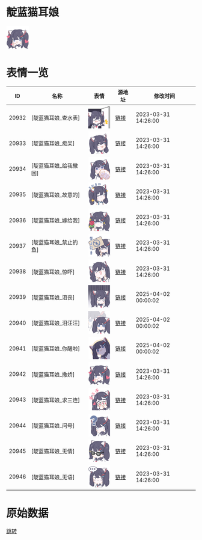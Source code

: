 # 靛蓝猫耳娘

<img src="./cover.png" height="60" alt="cover" />

# 表情一览

|ID|名称|表情|源地址|修改时间|
|----|----|----|----|----|
|20932|[靛蓝猫耳娘_查水表]|<img src="./pic/020932_%5B靛蓝猫耳娘_查水表%5D.png" height="60" alt="查水表"/>|[链接](https://i0.hdslb.com/bfs/garb/491c72f9812c3fee09251c2e2ae9d4397f7d0f68.png)|2023-03-31 14:26:00|
|20933|[靛蓝猫耳娘_痴呆]|<img src="./pic/020933_%5B靛蓝猫耳娘_痴呆%5D.png" height="60" alt="痴呆"/>|[链接](https://i0.hdslb.com/bfs/garb/1804cae3c4bf18502acf67e960b09be41e793aa5.png)|2023-03-31 14:26:00|
|20934|[靛蓝猫耳娘_给我撤回]|<img src="./pic/020934_%5B靛蓝猫耳娘_给我撤回%5D.png" height="60" alt="给我撤回"/>|[链接](https://i0.hdslb.com/bfs/garb/eb9416a63c814a9c3b469db8471c84d361febdd6.png)|2023-03-31 14:26:00|
|20935|[靛蓝猫耳娘_故意的]|<img src="./pic/020935_%5B靛蓝猫耳娘_故意的%5D.png" height="60" alt="故意的"/>|[链接](https://i0.hdslb.com/bfs/garb/a0dc532a8891632613e209b9e3c4640119629db3.png)|2023-03-31 14:26:00|
|20936|[靛蓝猫耳娘_嫁给我]|<img src="./pic/020936_%5B靛蓝猫耳娘_嫁给我%5D.png" height="60" alt="嫁给我"/>|[链接](https://i0.hdslb.com/bfs/garb/9584435d2433094c3f44759aced1d6c5add5a318.png)|2023-03-31 14:26:00|
|20937|[靛蓝猫耳娘_禁止钓鱼]|<img src="./pic/020937_%5B靛蓝猫耳娘_禁止钓鱼%5D.png" height="60" alt="禁止钓鱼"/>|[链接](https://i0.hdslb.com/bfs/garb/263f8ec9e2a904f61c0071b25340ab101c98d758.png)|2023-03-31 14:26:00|
|20938|[靛蓝猫耳娘_惊吓]|<img src="./pic/020938_%5B靛蓝猫耳娘_惊吓%5D.png" height="60" alt="惊吓"/>|[链接](https://i0.hdslb.com/bfs/garb/5f0772931791dd072ff054343b3b85c9409b4c9e.png)|2023-03-31 14:26:00|
|20939|[靛蓝猫耳娘_沮丧]|<img src="./pic/020939_%5B靛蓝猫耳娘_沮丧%5D.png" height="60" alt="沮丧"/>|[链接](https://i0.hdslb.com/bfs/garb/05a02ac1b86296e2bed285b7eb6fbd1601f6ffab.png)|2025-04-02 00:00:02|
|20940|[靛蓝猫耳娘_泪汪汪]|<img src="./pic/020940_%5B靛蓝猫耳娘_泪汪汪%5D.png" height="60" alt="泪汪汪"/>|[链接](https://i0.hdslb.com/bfs/garb/86b788831954812df0a5792b7de547feb5a4c434.png)|2025-04-02 00:00:02|
|20941|[靛蓝猫耳娘_你醒啦]|<img src="./pic/020941_%5B靛蓝猫耳娘_你醒啦%5D.png" height="60" alt="你醒啦"/>|[链接](https://i0.hdslb.com/bfs/garb/460899b82beec2ffd265d2d3c8d4c22422dd5978.png)|2025-04-02 00:00:02|
|20942|[靛蓝猫耳娘_撒娇]|<img src="./pic/020942_%5B靛蓝猫耳娘_撒娇%5D.png" height="60" alt="撒娇"/>|[链接](https://i0.hdslb.com/bfs/garb/10798391996c3f7aede17c48f5c92160c994b89b.png)|2023-03-31 14:26:00|
|20943|[靛蓝猫耳娘_求三连]|<img src="./pic/020943_%5B靛蓝猫耳娘_求三连%5D.png" height="60" alt="求三连"/>|[链接](https://i0.hdslb.com/bfs/garb/04034f5d6b69510e89e3b15a80e164f30d39d12a.png)|2023-03-31 14:26:00|
|20944|[靛蓝猫耳娘_问号]|<img src="./pic/020944_%5B靛蓝猫耳娘_问号%5D.png" height="60" alt="问号"/>|[链接](https://i0.hdslb.com/bfs/garb/c7e4a8355c08a5bb1b770c25a5d3d6ff3f8d6326.png)|2023-03-31 14:26:00|
|20945|[靛蓝猫耳娘_无情]|<img src="./pic/020945_%5B靛蓝猫耳娘_无情%5D.png" height="60" alt="无情"/>|[链接](https://i0.hdslb.com/bfs/garb/dd67d63e41c4dfc84fe2f78ef2990d3433034211.png)|2023-03-31 14:26:00|
|20946|[靛蓝猫耳娘_无语]|<img src="./pic/020946_%5B靛蓝猫耳娘_无语%5D.png" height="60" alt="无语"/>|[链接](https://i0.hdslb.com/bfs/garb/8673d1f18a2c2ab31938a1a3991c08117c61fde4.png)|2023-03-31 14:26:00|

# 原始数据

[跳转](./raw.json)

